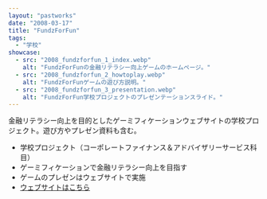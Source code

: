 ```yaml
---
layout: "pastworks"
date: "2008-03-17"
title: "FundzForFun"
tags:
  - "学校"
showcase:
  - src: "2008_fundzforfun_1_index.webp"
    alt: "FundzForFunの金融リテラシー向上ゲームのホームページ。"
  - src: "2008_fundzforfun_2_howtoplay.webp"
    alt: "FundzForFunゲームの遊び方説明。"
  - src: "2008_fundzforfun_3_presentation.webp"
    alt: "FundzForFun学校プロジェクトのプレゼンテーションスライド。"
---
```

金融リテラシー向上を目的としたゲーミフィケーションウェブサイトの学校プロジェクト。遊び方やプレゼン資料も含む。

- 学校プロジェクト（コーポレートファイナンス＆アドバイザリーサービス科目）
- ゲーミフィケーションで金融リテラシー向上を目指す
- ゲームのプレゼンはウェブサイトで実施
- [ウェブサイトはこちら](https://fundzforfun.vtsuki.net/)
